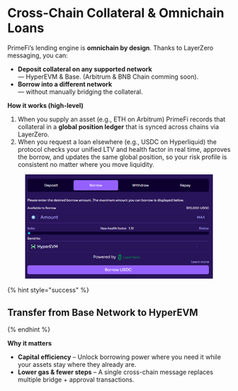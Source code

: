 # Cross-Chain Collateral & Omnichain Loans

PrimeFi’s lending engine is **omnichain by design**. Thanks to LayerZero messaging, you can:

* **Deposit collateral on any supported network**\
  — HyperEVM & Base. (Arbitrum & BNB Chain comming soon).
* **Borrow into a different network**\
  — without manually bridging the collateral.

**How it works (high-level)**

1. When you supply an asset (e.g., ETH on Arbitrum) PrimeFi records that collateral in a **global position ledger** that is synced across chains via LayerZero.
2. When you request a loan elsewhere (e.g., USDC on Hyperliquid) the protocol checks your unified LTV and health factor in real time, approves the borrow, and updates the same global position, so your risk profile is consistent no matter where you move liquidity.

<figure><img src="../.gitbook/assets/image (112).png" alt=""><figcaption></figcaption></figure>

{% hint style="success" %}
## **Transfer from Base Network to HyperEVM**
{% endhint %}

**Why it matters**

* **Capital efficiency** – Unlock borrowing power where you need it while your assets stay where they already are.
* **Lower gas & fewer steps** – A single cross-chain message replaces multiple bridge + approval transactions.
